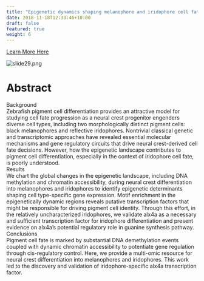 ```yaml
---
title: "Epigenetic dynamics shaping melanophore and iridophore cell fate in zebrafish"
date: 2018-11-18T12:33:46+10:00
draft: false
featured: true
weight: 6
---
```


[Learn More Here](https://genomebiology.biomedcentral.com/articles/10.1186/s13059-021-02493-x)

![slide29.png](/images/slide29.png)

# Abstract 

Background  
Zebrafish pigment cell differentiation provides an attractive model for studying cell fate progression as a neural crest progenitor engenders diverse cell types, including two morphologically distinct pigment cells: black melanophores and reflective iridophores. Nontrivial classical genetic and transcriptomic approaches have revealed essential molecular mechanisms and gene regulatory circuits that drive neural crest-derived cell fate decisions. However, how the epigenetic landscape contributes to pigment cell differentiation, especially in the context of iridophore cell fate, is poorly understood.
\
Results  
We chart the global changes in the epigenetic landscape, including DNA methylation and chromatin accessibility, during neural crest differentiation into melanophores and iridophores to identify epigenetic determinants shaping cell type-specific gene expression. Motif enrichment in the epigenetically dynamic regions reveals putative transcription factors that might be responsible for driving pigment cell identity. Through this effort, in the relatively uncharacterized iridophores, we validate alx4a as a necessary and sufficient transcription factor for iridophore differentiation and present evidence on alx4a’s potential regulatory role in guanine synthesis pathway.
\
Conclusions  
Pigment cell fate is marked by substantial DNA demethylation events coupled with dynamic chromatin accessibility to potentiate gene regulation through cis-regulatory control. Here, we provide a multi-omic resource for neural crest differentiation into melanophores and iridophores. This work led to the discovery and validation of iridophore-specific alx4a transcription factor.